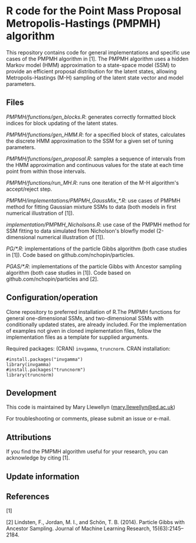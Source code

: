 # R code for the Point Mass Proposal Metropolis-Hastings (PMPMH) algorithm

This repository contains code for general implementations and specific use cases of the PMPMH algorithm in [1]. The PMPMH algorithm uses a hidden Markov model (HMM) approximation to a state-space model (SSM) to provide an efficient proposal distribution for the latent states, allowing Metropolis-Hastings (M-H) sampling of the latent state vector and model parameters. 

## Files 
*PMPMH/functions/gen_blocks.R*: generates correctly formatted block indices for block updating of the latent states.

*PMPMH/functions/gen_HMM.R*: for a specified block of states, calculates the discrete HMM approximation to the SSM for a given set of tuning parameters.

*PMPMH/functions/gen_proposal.R*: samples a sequence of intervals from the HMM approximation and continuous values for the state at each time point from within those intervals.

*PMPMH/functions/run_MH.R*: runs one iteration of the M-H algorithm's accept/reject step.
 

*PMPMH/implementations/PMPMH_GaussMix_\*.R*: use cases of PMPMH method for fitting Gaussian mixture SSMs to data (both models in first numerical illustration of [1]).

*implementation/PMPMH_Nicholsons.R*: use case of the PMPMH method for SSM fitting to data simulated from Nicholson's blowfly model (2-dimensional numerical illustration of [1]).
 

*PG/\*.R*: implementations of the particle Gibbs algorithm (both case studies in [1]). Code based on github.com/nchopin/particles.

*PGAS/\*.R*: implementations of the particle Gibbs with Ancestor sampling algorithm (both case studies in [1]). Code based on github.com/nchopin/particles and [2]. 


## Configuration/operation 
Clone repository to preferred installation of R.The PMPMH functions for general one-dimensional SSMs, and two-dimensional SSMs with conditionally updated states, are already included. For the implementation of examples not given in cloned implementation files, follow the implementation files as a template for supplied arguments. 

Required packages: (CRAN) `invgamma`, `truncnorm`. 
CRAN installation:

``` 
#install.packages("invgamma")
library(invgamma)
#install.packages("truncnorm")
library(truncnorm)
```

## Development
This code is maintained by Mary Llewellyn (mary.llewellyn@ed.ac.uk)

For troubleshooting or comments, please submit an issue or e-mail.

## Attributions
If you find the PMPMH algorithm useful for your research, you can acknowledge by citing [1].

## Update information

## References 
[1] 

[2] Lindsten, F., Jordan, M. I., and Schön, T. B. (2014). Particle Gibbs with Ancestor Sampling. Journal of Machine Learning Research, 15(63):2145–2184.


